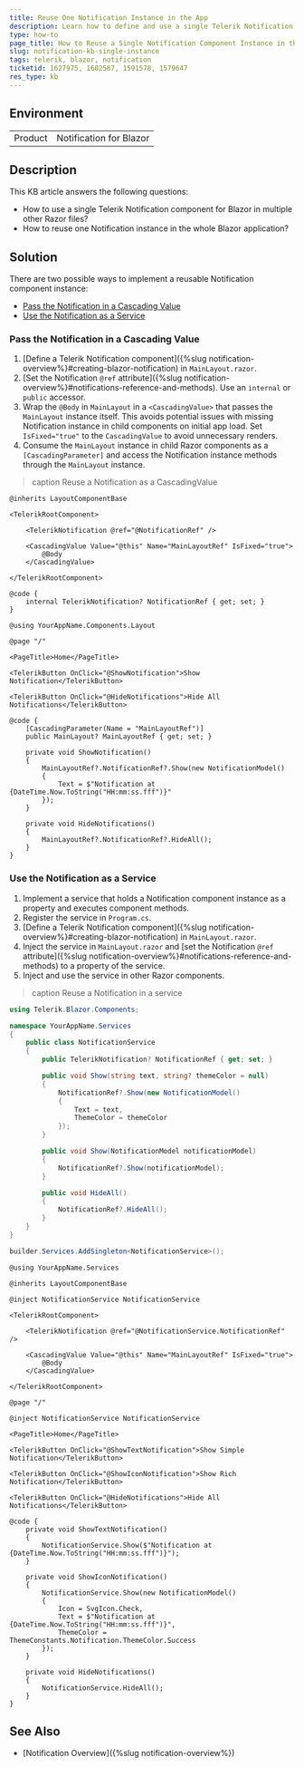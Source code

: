 ```yaml
---
title: Reuse One Notification Instance in the App
description: Learn how to define and use a single Telerik Notification component instance in a Blazor application.
type: how-to
page_title: How to Reuse a Single Notification Component Instance in the App
slug: notification-kb-single-instance
tags: telerik, blazor, notification
ticketid: 1627975, 1602587, 1591578, 1579647
res_type: kb
---
```


## Environment

<table>
    <tbody>
        <tr>
            <td>Product</td>
            <td>Notification for Blazor</td>
        </tr>
    </tbody>
</table>

## Description

This KB article answers the following questions:

* How to use a single Telerik Notification component for Blazor in multiple other Razor files?
* How to reuse one Notification instance in the whole Blazor application?

## Solution

There are two possible ways to implement a reusable Notification component instance:

* [Pass the Notification in a Cascading Value](#pass-the-notification-in-a-cascading-value)
* [Use the Notification as a Service](#use-the-notification-as-a-service)

### Pass the Notification in a Cascading Value

1. [Define a Telerik Notification component]({%slug notification-overview%}#creating-blazor-notification) in `MainLayout.razor`.
1. [Set the Notification `@ref` attribute]({%slug notification-overview%}#notifications-reference-and-methods). Use an `internal` or `public` accessor.
1. Wrap the `@Body` in `MainLayout` in a `<CascadingValue>` that passes the `MainLayout` instance itself. This avoids potential issues with missing Notification instance in child components on initial app load. Set `IsFixed="true"` to the `CascadingValue` to avoid unnecessary renders.
1. Consume the `MainLayout` instance in child Razor components as a `[CascadingParameter]` and access the Notification instance methods through the `MainLayout` instance.

>caption Reuse a Notification as a CascadingValue

<div class="skip-repl"></div>

````MainLayout.razor
@inherits LayoutComponentBase

<TelerikRootComponent>

    <TelerikNotification @ref="@NotificationRef" />

    <CascadingValue Value="@this" Name="MainLayoutRef" IsFixed="true">
        @Body
    </CascadingValue>

</TelerikRootComponent>

@code {
    internal TelerikNotification? NotificationRef { get; set; }
}
````
````_Imports.razor
@using YourAppName.Components.Layout
````
````Home.razor
@page "/"

<PageTitle>Home</PageTitle>

<TelerikButton OnClick="@ShowNotification">Show Notification</TelerikButton>

<TelerikButton OnClick="@HideNotifications">Hide All Notifications</TelerikButton>

@code {
    [CascadingParameter(Name = "MainLayoutRef")]
    public MainLayout? MainLayoutRef { get; set; }

    private void ShowNotification()
    {
        MainLayoutRef?.NotificationRef?.Show(new NotificationModel()
        {
            Text = $"Notification at {DateTime.Now.ToString("HH:mm:ss.fff")}"
        });
    }

    private void HideNotifications()
    {
        MainLayoutRef?.NotificationRef?.HideAll();
    }
}
````

### Use the Notification as a Service

1. Implement a service that holds a Notification component instance as a property and executes component methods.
1. Register the service in `Program.cs`.
1. [Define a Telerik Notification component]({%slug notification-overview%}#creating-blazor-notification) in `MainLayout.razor`.
1. Inject the service in `MainLayout.razor` and [set the Notification `@ref` attribute]({%slug notification-overview%}#notifications-reference-and-methods) to a property of the service.
1. Inject and use the service in other Razor components.

>caption Reuse a Notification in a service

<div class="skip-repl"></div>

````NotificationService.cs
using Telerik.Blazor.Components;

namespace YourAppName.Services
{
    public class NotificationService
    {
        public TelerikNotification? NotificationRef { get; set; }

        public void Show(string text, string? themeColor = null)
        {
            NotificationRef?.Show(new NotificationModel()
            {
                Text = text,
                ThemeColor = themeColor
            });
        }

        public void Show(NotificationModel notificationModel)
        {
            NotificationRef?.Show(notificationModel);
        }

        public void HideAll()
        {
            NotificationRef?.HideAll();
        }
    }
}
````
````Program.cs
builder.Services.AddSingleton<NotificationService>();
````
````_Imports.razor
@using YourAppName.Services
````
````MainLayout.razor
@inherits LayoutComponentBase

@inject NotificationService NotificationService

<TelerikRootComponent>

    <TelerikNotification @ref="@NotificationService.NotificationRef" />

    <CascadingValue Value="@this" Name="MainLayoutRef" IsFixed="true">
        @Body
    </CascadingValue>

</TelerikRootComponent>
````
````Home.razor
@page "/"

@inject NotificationService NotificationService

<PageTitle>Home</PageTitle>

<TelerikButton OnClick="@ShowTextNotification">Show Simple Notification</TelerikButton>

<TelerikButton OnClick="@ShowIconNotification">Show Rich Notification</TelerikButton>

<TelerikButton OnClick="@HideNotifications">Hide All Notifications</TelerikButton>

@code {
    private void ShowTextNotification()
    {
        NotificationService.Show($"Notification at {DateTime.Now.ToString("HH:mm:ss.fff")}");
    }

    private void ShowIconNotification()
    {
        NotificationService.Show(new NotificationModel()
        {
            Icon = SvgIcon.Check,
            Text = $"Notification at {DateTime.Now.ToString("HH:mm:ss.fff")}",
            ThemeColor = ThemeConstants.Notification.ThemeColor.Success
        });
    }

    private void HideNotifications()
    {
        NotificationService.HideAll();
    }
}
````

## See Also

* [Notification Overview]({%slug notification-overview%})
